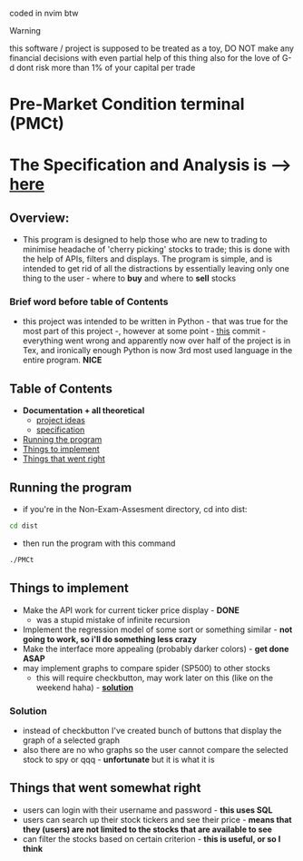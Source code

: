 coded in nvim btw
> [!WARNING]
> this software / project is supposed to be treated as a toy, DO NOT make any financial decisions with even partial help of this thing
> also for the love of G-d dont risk more than 1% of your capital per trade

# Pre-Market Condition terminal (PMCt)
# The Specification and Analysis is --> [here](https://github.com/dannim272/Non-Exam-Assesment/tree/master/written-spec)

## Overview:
- This program is designed to help those who are new to trading to minimise headache of 'cherry picking' stocks to trade; this is done with the help of APIs, filters and displays. The program is simple, and is intended to get rid of all the distractions by essentially leaving only one thing to the user - where to **buy** and where to **sell** stocks

### Brief word before table of Contents
- this project was intended to be written in Python - that was true for the most part of this project -, however at some point - [this](4616fd01239100bd509c75dd98bf08615ab7d4ee) commit - everything went wrong and apparently now over half of the project is in Tex, and ironically enough Python is now 3rd most used language in the entire program. **NICE**

## Table of Contents
- **Documentation + all theoretical**
    - [project ideas](https://github.com/dannim272/Non-Exam-Assesment/blob/master/theory/Project%20Ideas.md)
    - [specification](https://github.com/dannim272/Non-Exam-Assesment/blob/master/theory/Specification.md)
- [Running the program](https://github.com/dannim272/Non-Exam-Assesment?tab=readme-ov-file#running-the-program)
- [Things to implement](#things-to-implement)
- [Things that went right](https://github.com/dannim272/Non-Exam-Assesment?tab=readme-ov-file#things-that-went-somewhat-right)

## Running the program
- if you're in the Non-Exam-Assesment directory, cd into dist:
```bash
cd dist
```
- then run the program with this command
```bash
./PMCt
```

## Things to implement
- Make the API work for current ticker price display - **DONE**
    - was a stupid mistake of infinite recursion
- Implement the regression model of some sort or something similar - **not going to work, so i'll do something less crazy**
- Make the interface more appealing (probably darker colors) - **get done ASAP**
- may implement graphs to compare spider (SP500) to other stocks
    - this will require checkbutton, may work later on this (like on the weekend haha) - [**solution**](https://github.com/dannim272/Non-Exam-Assesment?tab=readme-ov-file#solution)

### Solution
- instead of checkbutton I've created bunch of buttons that display the graph of a selected graph
- also there are no who graphs so the user cannot compare the selected stock to spy or qqq - **unfortunate** but it is what it is

## Things that went somewhat right
- users can login with their username and password - **this uses SQL**
- users can search up their stock tickers and see their price - **means that they (users) are not limited to the stocks that are available to see**
- can filter the stocks based on certain criterion - **this is useful, or so I think**
